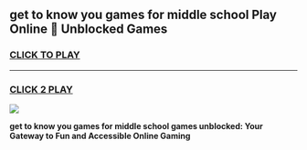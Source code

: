 
## get to know you games for middle school Play Online 👋 Unblocked Games
<h3>
<a href="https://news.freeplayer.one?title=get_to_know_you_games_for_middle_school&ref=17GH">CLICK TO PLAY</a></h3>
<hr>

<h3>
<a href="https://news.freeplayer.one?title=get_to_know_you_games_for_middle_school&ref=17GH">CLICK 2 PLAY</a>
  
</h3>

<a href="https://news.freeplayer.one?title=get_to_know_you_games_for_middle_school&ref=17GH/"><img src="https://clearcache.store/games.png"></a>


**get to know you games for middle school games unblocked: Your Gateway to Fun and Accessible Online Gaming**
